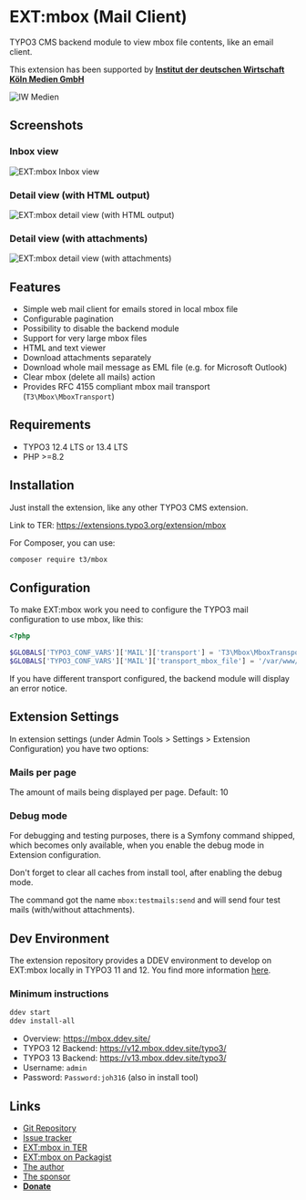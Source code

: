 # EXT:mbox (Mail Client)

TYPO3 CMS backend module to view mbox file contents, like an email client.

This extension has been supported by [**Institut der deutschen Wirtschaft Köln Medien GmbH**](https://www.iwmedien.de/)

![IW Medien](Documentation/Logos/IwMedienLogo.png)


## Screenshots

### Inbox view

![EXT:mbox Inbox view](Documentation/Screenshots/mbox-inbox.png)

### Detail view (with HTML output)

![EXT:mbox detail view (with HTML output)](Documentation/Screenshots/mbox-detail-html-view.png)

### Detail view (with attachments)

![EXT:mbox detail view (with attachments)](Documentation/Screenshots/mbox-detail-with-attachments.png)


## Features

- Simple web mail client for emails stored in local mbox file
- Configurable pagination
- Possibility to disable the backend module
- Support for very large mbox files
- HTML and text viewer
- Download attachments separately
- Download whole mail message as EML file (e.g. for Microsoft Outlook)
- Clear mbox (delete all mails) action
- Provides RFC 4155 compliant mbox mail transport (`T3\Mbox\MboxTransport`)


## Requirements

- TYPO3 12.4 LTS or 13.4 LTS
- PHP >=8.2


## Installation

Just install the extension, like any other TYPO3 CMS extension.

Link to TER: https://extensions.typo3.org/extension/mbox

For Composer, you can use:

```bash
composer require t3/mbox
```

## Configuration

To make EXT:mbox work you need to configure the TYPO3 mail configuration to use mbox, like this:

```php
<?php

$GLOBALS['TYPO3_CONF_VARS']['MAIL']['transport'] = 'T3\Mbox\MboxTransport';
$GLOBALS['TYPO3_CONF_VARS']['MAIL']['transport_mbox_file'] = '/var/www/html/path/to/mbox-file.mbox';
```

If you have different transport configured, the backend module will display an error notice.


## Extension Settings

In extension settings (under Admin Tools > Settings > Extension Configuration) you have two options:

### Mails per page

The amount of mails being displayed per page. Default: 10

### Debug mode

For debugging and testing purposes, there is a Symfony command shipped, which becomes only available,
when you enable the debug mode in Extension configuration. 

Don't forget to clear all caches from install tool, after enabling the debug mode.

The command got the name ``mbox:testmails:send`` and will send four test mails (with/without attachments).

## Dev Environment

The extension repository provides a DDEV environment to develop on EXT:mbox locally in TYPO3 11 and 12. 
You find more information [here](https://github.com/a-r-m-i-n/ddev-for-typo3-extensions).

### Minimum instructions

```bash
ddev start
ddev install-all
```

* Overview: https://mbox.ddev.site/
* TYPO3 12 Backend: https://v12.mbox.ddev.site/typo3/
* TYPO3 13 Backend: https://v13.mbox.ddev.site/typo3/
* Username: `admin`
* Password: `Password:joh316` (also in install tool)

## Links

- [Git Repository](https://github.com/a-r-m-i-n/mbox)
- [Issue tracker](https://github.com/a-r-m-i-n/mbox/issues)
- [EXT:mbox in TER](https://extensions.typo3.org/extension/mbox)
- [EXT:mbox on Packagist](https://packagist.org/packages/t3/mbox)
- [The author](https://v.ieweg.de)
- [The sponsor](https://www.iwmedien.de)
- [**Donate**](https://www.paypal.com/cgi-bin/webscr?cmd=_s-xclick&hosted_button_id=2DCCULSKFRZFU)
